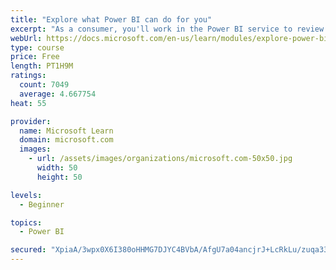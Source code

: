 ```yaml
---
title: "Explore what Power BI can do for you"
excerpt: "As a consumer, you'll work in the Power BI service to review and interact with content that has been shared with you. This module provides the foundational information that you need to work effectively in the Power BI service."
webUrl: https://docs.microsoft.com/en-us/learn/modules/explore-power-bi-service/
type: course
price: Free
length: PT1H9M
ratings:
  count: 7049
  average: 4.667754
heat: 55

provider:
  name: Microsoft Learn
  domain: microsoft.com
  images:
    - url: /assets/images/organizations/microsoft.com-50x50.jpg
      width: 50
      height: 50

levels:
  - Beginner

topics:
  - Power BI

secured: "XpiaA/3wpx0X6I380oHHMG7DJYC4BVbA/AfgU7a04ancjrJ+LcRkLu/zuqa33OHPywS8DaixEUq3TobiPGwwRzSKFIh4MQI5Ol1VND46a8F4HTe2DeGbHkVioA091u+I+KBAvJs0ZUxSPBbPNV8zB3LF0EGmKBVKYh4dMI5AmCKFx/ZbStrn/a6Ncjzpb+3f4Tk3kaZPgorcZ3uN8VnIVKmHoIVSj1jvmmH5A51U044vAaQRVFiGo1H8Z+IVUG2yuQ07HdJySuZB7Fec+wyDfuHmN7fmFexcKt0cBaovwPvdGkGAIPrumUAGJlIhUnuzg6qRnJYZS1BSLMi/yxFROm0rPuNnyBVwiINIHwF4IEgRHs+/WXeFllxwoi3+21jT7NoDiQbf+xfQMocAY2yZQ670kQSXCv21vs4KBmZGsgA=;VOAvm4KZEv40ZZsk18/72A=="
---
```


